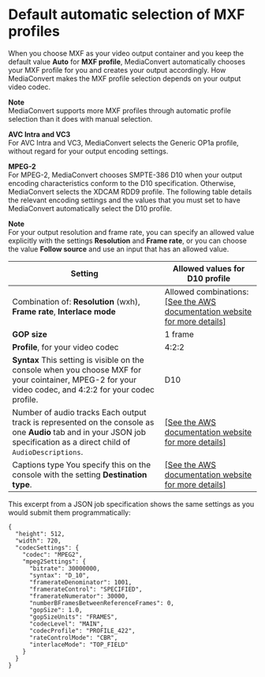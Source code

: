 # Default automatic selection of MXF profiles<a name="default-automatic-selection-of-mxf-profiles"></a>

When you choose MXF as your video output container and you keep the default value **Auto** for **MXF profile**, MediaConvert automatically chooses your MXF profile for you and creates your output accordingly\. How MediaConvert makes the MXF profile selection depends on your output video codec\.

**Note**  
MediaConvert supports more MXF profiles through automatic profile selection than it does with manual selection\.

**AVC Intra and VC3**  
For AVC Intra and VC3, MediaConvert selects the Generic OP1a profile, without regard for your output encoding settings\.

**MPEG\-2**  
For MPEG\-2, MediaConvert chooses SMPTE\-386 D10 when your output encoding characteristics conform to the D10 specification\. Otherwise, MediaConvert selects the XDCAM RDD9 profile\. The following table details the relevant encoding settings and the values that you must set to have MediaConvert automatically select the D10 profile\.

**Note**  
For your output resolution and frame rate, you can specify an allowed value explicitly with the settings **Resolution** and **Frame rate**, or you can choose the value **Follow source** and use an input that has an allowed value\.


| Setting | Allowed values for D10 profile | 
| --- | --- | 
|  Combination of: **Resolution** \(wxh\), **Frame rate**, **Interlace mode**  |  Allowed combinations: [\[See the AWS documentation website for more details\]](http://docs.aws.amazon.com/mediaconvert/latest/ug/default-automatic-selection-of-mxf-profiles.html)  | 
|  **GOP size**  |  1 frame  | 
|  **Profile**, for your video codec  |  4:2:2  | 
|  **Syntax** This setting is visible on the console when you choose MXF for your cointainer, MPEG\-2 for your video codec, and 4:2:2 for your codec profile\.  |  D10  | 
|  Number of audio tracks Each output track is represented on the console as one **Audio** tab and in your JSON job specification as a direct child of `AudioDescriptions`\.  |  [\[See the AWS documentation website for more details\]](http://docs.aws.amazon.com/mediaconvert/latest/ug/default-automatic-selection-of-mxf-profiles.html)  | 
|  Captions type You specify this on the console with the setting **Destination type**\.  |  [\[See the AWS documentation website for more details\]](http://docs.aws.amazon.com/mediaconvert/latest/ug/default-automatic-selection-of-mxf-profiles.html)  | 

This excerpt from a JSON job specification shows the same settings as you would submit them programmatically:

```
{
  "height": 512,
  "width": 720,
  "codecSettings": {
    "codec": "MPEG2",
    "mpeg2Settings": {
      "bitrate": 30000000,
      "syntax": "D_10",
      "framerateDenominator": 1001,
      "framerateControl": "SPECIFIED",
      "framerateNumerator": 30000,
      "numberBFramesBetweenReferenceFrames": 0,
      "gopSize": 1.0,
      "gopSizeUnits": "FRAMES",
      "codecLevel": "MAIN",
      "codecProfile": "PROFILE_422",
      "rateControlMode": "CBR",
      "interlaceMode": "TOP_FIELD"
    }
  }
}
```
